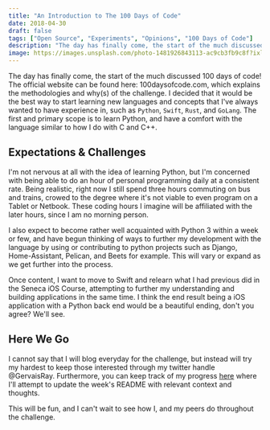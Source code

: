 ```yaml
---
title: "An Introduction to The 100 Days of Code"
date: 2018-04-30
draft: false
tags: ["Open Source", "Experiments", "Opinions", "100 Days of Code"]
description: "The day has finally come, the start of the much discussed 100 days of code! The official website can be found here: 100daysofcode.com, which explains the methodologies and why(s) of the challenge. I decided that it would be the best way to start learning new languages and concepts that I've always wanted to have experience in, such as `Python`, `Swift`, `Rust`, and `GoLang`. The first and primary scope is to learn Python, and have a comfort with the language similar to how I do with C and C++."
image: https://images.unsplash.com/photo-1481926843113-ac9cb3fb9c8f?ixlib=rb-0.3.5&ixid=eyJhcHBfaWQiOjEyMDd9&s=7d4cbe6845ddba7e4ddcd8fa84abc0d8&dpr=1&auto=format&fit=crop&w=1000&q=80&cs=tinysrgb
---
```


The day has finally come, the start of the much discussed 100 days of code! The official website can be found here: 100daysofcode.com, which explains the methodologies and why(s) of the challenge. I decided that it would be the best way to start learning new languages and concepts that I've always wanted to have experience in, such as `Python`, `Swift`, `Rust`, and `GoLang`. The first and primary scope is to learn Python, and have a comfort with the language similar to how I do with C and C++.

## Expectations & Challenges

I'm not nervous at all with the idea of learning Python, but I'm concerned with being able to do an hour of personal programming daily at a consistent rate. Being realistic, right now I still spend three hours commuting on bus and trains, crowed to the degree where it's not viable to even program on a Tablet or Netbook. These coding hours I imagine will be affiliated with the later hours, since I am no morning person.

I also expect to become rather well acquainted with Python 3 within a week or few, and have begun thinking of ways to further my development with the language by using or contributing to python projects such as Django, Home-Assistant, Pelican, and Beets for example. This will vary or expand as we get further into the process.

Once content, I want to move to Swift and relearn what I had previous did in the Seneca iOS Course, attempting to further my understanding and building applications in the same time. I think the end result being a iOS application with a Python back end would be a beautiful ending, don't you agree? We'll see.

## Here We Go

I cannot say that I will blog everyday for the challenge, but instead will try my hardest to keep those interested through my twitter handle @GervaisRay. Furthermore, you can keep track of my progress [here](https://github.com/raygervais/100-days-of-code-challenge) where I'll attempt to update the week's README with relevant context and thoughts.

This will be fun, and I can't wait to see how I, and my peers do throughout the challenge.
